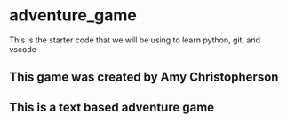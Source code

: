 # adventure_game
This is the starter code that we will be using to learn python, git, and vscode

## This game was created by Amy Christopherson

## This is a text based adventure game
